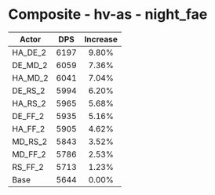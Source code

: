 # Composite - hv-as - night_fae
| Actor | DPS | Increase |
|---|:---:|:---:|
|HA_DE_2|6197|9.80%|
|DE_MD_2|6059|7.36%|
|HA_MD_2|6041|7.04%|
|DE_RS_2|5994|6.20%|
|HA_RS_2|5965|5.68%|
|DE_FF_2|5935|5.16%|
|HA_FF_2|5905|4.62%|
|MD_RS_2|5843|3.52%|
|MD_FF_2|5786|2.53%|
|RS_FF_2|5713|1.23%|
|Base|5644|0.00%|
